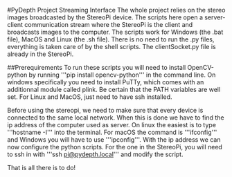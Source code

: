 #PyDepth Project Streaming Interface
The whole project relies on the stereo images broadcasted by the StereoPi device. The scripts here open a server-client communication stream where the StereoPi is the client and broadcasts images to the computer.
The scripts work for Windows (the .bat file), MacOS and Linux (the .sh file). There is no need to run the .py files, everything is taken care of by the shell scripts. The clientSocket.py file is already in the StereoPi. 

##Prerequirements
To run these scripts you will need to install OpenCV-python by running '''pip install opencv-python''' in the command line. 
On windows specifically you need to install PuTTy, which comes with an additionnal module called plink. Be certain that the PATH variables are well set.
For Linux and MacOS, just need to have ssh installed.

Before using the stereopi, we need to make sure that every device is connected to the same local network. When this is done we have to find the ip address of the computer used as server. On linux the easiest is to type '''hostname -I''' into the terminal. For macOS the command is '''ifconfig''' and Windows you will have to use '''ipconfig'''. With the ip address we can now configure the python scripts.
For the one in the StereoPi, you will need to ssh in with '''ssh pi@pydepth.local''' and modify the script.

That is all there is to do!
